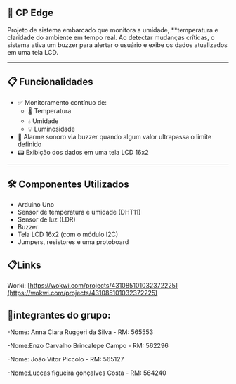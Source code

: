 
## 📡 CP Edge

Projeto de sistema embarcado que monitora a umidade, **temperatura e claridade do ambiente em tempo real. Ao detectar mudanças críticas, o sistema ativa um buzzer para alertar o usuário e exibe os dados atualizados em uma tela LCD.

---

## 📋 Funcionalidades

- ✅ Monitoramento contínuo de:
  - 🌡 Temperatura
  - 💧 Umidade
  - 💡 Luminosidade
- 🔔 Alarme sonoro via buzzer quando algum valor ultrapassa o limite definido
- 📟 Exibição dos dados em uma tela LCD 16x2
---

## 🛠 Componentes Utilizados

- Arduino Uno
- Sensor de temperatura e umidade (DHT11)
- Sensor de luz (LDR)
- Buzzer
- Tela LCD 16x2 (com o módulo I2C)
- Jumpers, resistores e uma protoboard

## 📋Links
Worki: [https://wokwi.com/projects/431085101032372225](https://wokwi.com/projects/431085101032372225)

## 👤integrantes do grupo:

-Nome: Anna Clara Ruggeri da Silva - RM: 565553

-Nome:Enzo Carvalho Brincalepe Campo - RM: 562296

-Nome: João Vitor Piccolo - RM: 565127

-Nome:Luccas figueira gonçalves Costa - RM: 564240
